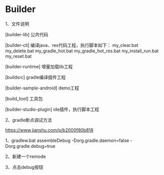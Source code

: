 # Builder

1、文件说明

[builder-lib] 公共代码

[builder-cli] 编译java、res代码工程，执行脚本如下：
my_clear.bat
my_delete.bat
my_gradle_hot.bat
my_gradle_hot_res.bat
my_install_run.bat
my_reset.bat

[builder-runtime] 增量加载lib工程

[buildsrc] gradle编译插件工程

[builder-sample-android] demo工程

[build_tool] 工具包

[builder-studio-plugin] ide插件，执行脚本工程

2、gradle断点调试方法

https://www.jianshu.com/p/b2000f80b818

1、gradlew.bat assembleDebug -Dorg.gradle.daemon=false -Dorg.gradle.debug=true

2、新建一个remode

3、点击debug按钮